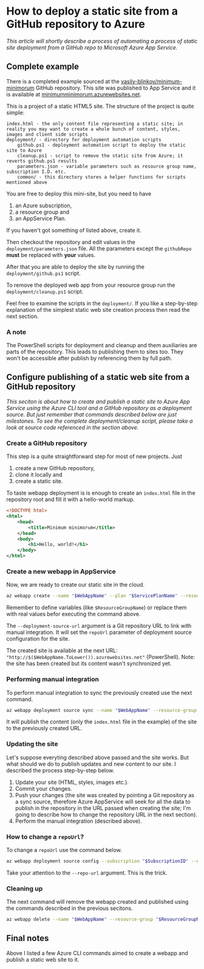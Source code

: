 # How to deploy a static site from a GitHub repository to Azure

_This article will shortly describe a process of automating a process of static site deployment from a GitHub repo to Microsoft Azure App Service._

## Complete example

There is a completed example sourced at the [vasily-blinkov/minimum-minimorum](https://github.com/vasily-blinkov/minimum-minimorum) GitHub repository.
This site was published to App Service and it is available at [minimumminimorum.azurewebsites.net](http://minimumminimorum.azurewebsites.net/).

This is a project of a static HTML5 site. The structure of the project is quite simple:

```
index.html - the only content file representing a static site; in reality you may want to create a whole bunch of content, styles, images and client side scripts
deployment/ - directory for deployment automation scripts
    github.ps1 - deployment automation script to deploy the static site to Azure 
    cleanup.ps1 - script to remove the static site from Azure; it reverts github.ps1 results
    parameters.json - variable parameters such as resource group name, subscription I.D. etc.
    common/ - this directory stores a helper functions for scripts mentioned above
```

You are free to deploy this mini-site, but you need to have

1. an Azure subscription,
1. a resource group and
1. an AppService Plan.

If you haven't got something of listed above, create it.

Then checkout the repository and edit values in the `deployment/parameters.json` file. All the parameters except the `githubRepo` **must** be replaced with **your** values.

After that you are able to deploy the site by running the `deployment/github.ps1` script.

To remove the deployed web app from your resource group run the `deployment/cleanup.ps1` script.

Feel free to examine the scripts in the `deployment/`. If you like a step-by-step explanation of the simplest static web site creation process then read the next section.

### A note

The PowerShell scripts for deployment and cleanup and them auxiliaries are parts of the repository. This leads to publishing them to sites too. They won't be accessible after publish by referencing them by full path.

## Configure publishing of a static web site from a GitHub repository

_This seciton is about how to create and publish a static site to Azure App Service using the Azure CLI tool and a GitHub repository as a deployment source. 
But just remember that commands described below are just milestones. To see the complete deployment/cleanup script, please take a look at source code referenced in the section above._

### Create a GitHub repository

This step is a quite straightforward step for most of new projects. Just

1. create a new GitHub repository,
1. clone it locally and
1. create a static site.

To taste webapp deployment is is enough to create an `index.html` file in the repository root and fill it with a hello-world markup.

```xml
<!DOCTYPE html>
<html>
    <head>
        <title>Minimum minimorum</title>
    </head>
    <body>
        <h1>Hello, world!</h1>
    </body>
</html>
```

### Create a new webapp in AppService

Now, we are ready to create our static site in the cloud.

```bash
az webapp create --name "$WebAppName" --plan "$ServicePlanName" --resource-group "$ResourceGroupName" --deployment-source-url "$GhRepositoryUrl"
```

Remember to define variables (like `$ResourceGroupName`) or replace them with real values befor executing the command above.

The `--deployment-source-url` argument is a Git repository URL to link with manual integration. It will set the `repoUrl` parameter of deployment source configuration for the site.

The created site is available at the next URL: `"http://$($WebAppName.ToLower()).azurewebsites.net"` (PowerShell). Note: the site has been created but its content wasn't synchronized yet.

### Performing manual integration

To perform manual integration to sync the previously created use the next command.

```bash
az webapp deployment source sync --name "$WebAppName" --resource-group "$ResourceGroupName"
```

It will publish the content (only the `index.html` file in the example) of the site to the previously created URL.

### Updating the site

Let's suppose everyting described above passed and the site works. But what should we do to publish updates and new content to our site. I described the process step-by-step below.

1. Update your site (HTML, styles, images etc.).
1. Commit your changes.
1. Push your changes (the site was created by pointing a Git repository as a sync source, therefore Azure AppService will seek for all the data to publish in the repository in the URL passed when creating the site; I'm going to describe how to change the repository URL in the next section).
1. Perform the manual integration (described above).

### How to change a `repoUrl`?

To change a `repoUrl` use the command below.

```bash
az webapp deployment source config --subscription "$SubscriptionID" --name "$WebAppName" --resource-group "$ResourceGroupName" --repo-url "$NewRepoUrl"
```

Take your attention to the `--repo-url` argument. This is the trick.

### Cleaning up

The next command will remove the webapp created and published using the commands described in the previous secitons.

```bash
az webapp delete --name "$WebAppName" --resource-group "$ResourceGroupName"
```

## Final notes

Above I listed a few Azure CLI commands aimed to create a webapp and publish a static web site to it.




